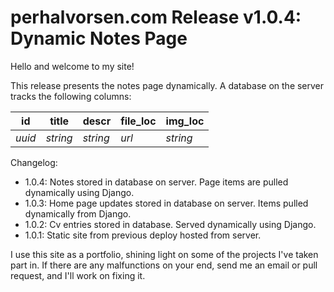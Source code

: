 # perhalvorsen.com Release v1.0.4: Dynamic Notes Page

Hello and welcome to my site!


This release presents the notes page dynamically. A database on the server tracks the following columns:

|  id    |  title   |  descr   |  file_loc  |  img_loc  |
|--------|----------|----------|------------|-----------|
| _uuid_ | _string_ | _string_ | _url_      |  _string_ | 


Changelog:
- 1.0.4: Notes stored in database on server. Page items are pulled dynamically using Django.
- 1.0.3: Home page updates stored in database on server. Items pulled dynamically from Django.
- 1.0.2: Cv entries stored in database. Served dynamically using Django.
- 1.0.1: Static site from previous deploy hosted from server. 



I use this site as a portfolio, shining light on some of the projects I've taken part in. 
If there are any malfunctions on your end, send me an email or pull request, and I'll work on 
fixing it. 
